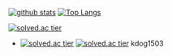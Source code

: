 [![github stats](https://github-readme-stats.vercel.app/api?username=d-h-k)](https://github.com/d-h-k/github-readme-stats)   [![Top Langs](https://github-readme-stats.vercel.app/api/top-langs/?username=d-h-k)](https://github.com/d-h-k/github-readme-stats)


[![solved.ac tier](http://mazassumnida.wtf/api/generate_badge?boj=kdog1503)](https://solved.ac/kdog1503)
- [![solved.ac tier](http://mazassumnida.wtf/api/generate_badge?boj=kdog1503)](https://solved.ac/kdog1503)
[![solved.ac tier](http://mazassumnida.wtf/api/generate_badge?boj=kdog1503)](https://solved.ac/kdog1503)
kdog1503
